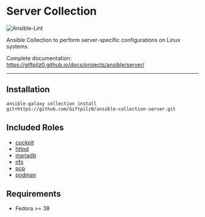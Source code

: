 # Server Collection

![Ansible-Lint](https://github.com/giftpilz0/ansible-collection-server/actions/workflows/ci.yml/badge.svg)

Ansible Collection to perform server-specific configurations on Linux systems.

Complete documentation:
<https://giftpilz0.github.io/docs/projects/ansible/server/>

______________________________________________________________________

## Installation

`ansible-galaxy collection install git+https://github.com/Giftpilz0/ansible-collection-server.git`

## Included Roles

- [cockpit](cockpit/)
- [httpd](httpd/)
- [mariadb](mariadb/)
- [nfs](nfs/)
- [pcp](pcp/)
- [podman](podman/)

## Requirements

- Fedora >= 38
